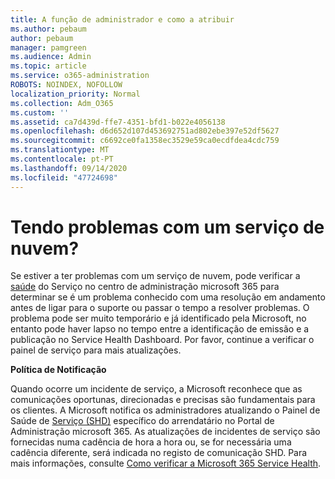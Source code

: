 ```yaml
---
title: A função de administrador e como a atribuir
ms.author: pebaum
author: pebaum
manager: pamgreen
ms.audience: Admin
ms.topic: article
ms.service: o365-administration
ROBOTS: NOINDEX, NOFOLLOW
localization_priority: Normal
ms.collection: Adm_O365
ms.custom: ''
ms.assetid: ca7d439d-ffe7-4351-bfd1-b022e4056138
ms.openlocfilehash: d6d652d107d453692751ad802ebe397e52df5627
ms.sourcegitcommit: c6692ce0fa1358ec3529e59ca0ecdfdea4cdc759
ms.translationtype: MT
ms.contentlocale: pt-PT
ms.lasthandoff: 09/14/2020
ms.locfileid: "47724698"
---
```

# <a name="experiencing-problems-with-a-cloud-service"></a>Tendo problemas com um serviço de nuvem?

Se estiver a ter problemas com um serviço de nuvem, pode verificar a [saúde](https://admin.microsoft.com/AdminPortal/Home#/servicehealth) do Serviço no centro de administração microsoft 365 para determinar se é um problema conhecido com uma resolução em andamento antes de ligar para o suporte ou passar o tempo a resolver problemas. O problema pode ser muito temporário e já identificado pela Microsoft, no entanto pode haver lapso no tempo entre a identificação de emissão e a publicação no Service Health Dashboard. Por favor, continue a verificar o painel de serviço para mais atualizações.

**Política de Notificação**

Quando ocorre um incidente de serviço, a Microsoft reconhece que as comunicações oportunas, direcionadas e precisas são fundamentais para os clientes. A Microsoft notifica os administradores atualizando o Painel de Saúde de [Serviço (SHD)](https://admin.microsoft.com/AdminPortal/Home#/servicehealth) específico do arrendatário no Portal de Administração microsoft 365. As atualizações de incidentes de serviço são fornecidas numa cadência de hora a hora ou, se for necessária uma cadência diferente, será indicada no registo de comunicação SHD. Para mais informações, consulte [Como verificar a Microsoft 365 Service Health](https://docs.microsoft.com/office365/enterprise/view-service-health).

